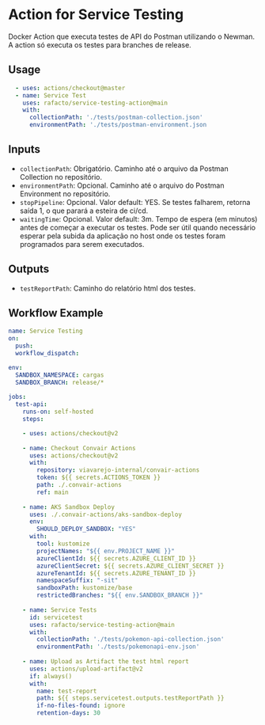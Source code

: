 # Action for Service Testing
Docker Action que executa testes de API do Postman utilizando o Newman. A action só executa os testes para branches de release.

## Usage
```yaml
  - uses: actions/checkout@master
  - name: Service Test
    uses: rafacto/service-testing-action@main
    with:
      collectionPath: './tests/postman-collection.json'
      environmentPath: './tests/postman-environment.json
```

## Inputs
* `collectionPath`: Obrigatório. Caminho até o arquivo da Postman Collection no repositório.
* `environmentPath`: Opcional. Caminho até o arquivo do Postman Environment no repositório.
* `stopPipeline`: Opcional. Valor default: YES. Se testes falharem, retorna saída 1, o que parará a esteira de ci/cd.
* `waitingTime`: Opcional. Valor default: 3m. Tempo de espera (em minutos) antes de começar a executar os testes. Pode ser útil quando necessário esperar pela subida da aplicação no host onde os testes foram programados para serem executados.

## Outputs
* `testReportPath`: Caminho do relatório html dos testes.
 
## Workflow Example
```yaml
name: Service Testing
on:
  push:
  workflow_dispatch:

env:
  SANDBOX_NAMESPACE: cargas
  SANDBOX_BRANCH: release/*
  
jobs:
  test-api:
    runs-on: self-hosted
    steps:

    - uses: actions/checkout@v2
    
    - name: Checkout Convair Actions
      uses: actions/checkout@v2
      with:
        repository: viavarejo-internal/convair-actions
        token: ${{ secrets.ACTIONS_TOKEN }}
        path: ./.convair-actions
        ref: main
    
    - name: AKS Sandbox Deploy
      uses: ./.convair-actions/aks-sandbox-deploy
      env:
        SHOULD_DEPLOY_SANDBOX: "YES"
      with:
        tool: kustomize
        projectNames: "${{ env.PROJECT_NAME }}"
        azureClientId: ${{ secrets.AZURE_CLIENT_ID }}
        azureClientSecret: ${{ secrets.AZURE_CLIENT_SECRET }}
        azureTenantId: ${{ secrets.AZURE_TENANT_ID }}
        namespaceSuffix: "-sit"
        sandboxPath: kustomize/base
        restrictedBranches: "${{ env.SANDBOX_BRANCH }}"
    
    - name: Service Tests
      id: servicetest
      uses: rafacto/service-testing-action@main
      with:
        collectionPath: './tests/pokemon-api-collection.json'
        environmentPath: './tests/pokemonapi-env.json'
    
    - name: Upload as Artifact the test html report
      uses: actions/upload-artifact@v2
      if: always()
      with:
        name: test-report
        path: ${{ steps.servicetest.outputs.testReportPath }}
        if-no-files-found: ignore
        retention-days: 30
```        
